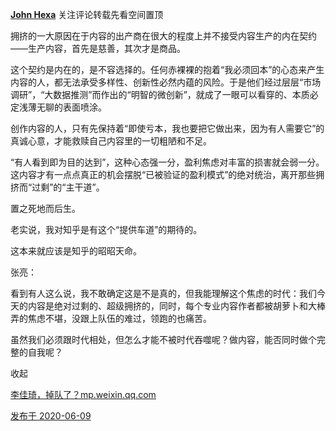 [**John Hexa**](https://www.zhihu.com/people/mcbig)
关注评论转载先看空间置顶
>
拥挤的一大原因在于内容的出产商在很大的程度上并不接受内容生产的内在契约——生产内容，首先是慈善，其次才是商品。  
  >
这个契约是内在的，是不容选择的。任何赤裸裸的抱着“我必须回本”的心态来产生内容的人，都无法承受多样性、创新性必然内蕴的风险。于是他们经过层层“市场调研”，“大数据推测”而作出的“明智的微创新”，就成了一眼可以看穿的、本质必定浅薄无聊的表面喷涂。  
  >
创作内容的人，只有先保持着“即使亏本，我也要把它做出来，因为有人需要它”的真诚心意，才能救赎自己内容里的一切粗陋和不足。  
  >
“有人看到即为目的达到”，这种心态强一分，盈利焦虑对丰富的损害就会弱一分。这内容才有一点点真正的机会摆脱“已被验证的盈利模式”的绝对统治，离开那些拥挤而“过剩”的“主干道”。  
  >
置之死地而后生。  
  >
老实说，我对知乎是有这个“提供车道”的期待的。  
  >
这本来就应该是知乎的昭昭天命。
>>
张亮：
>>
看到有人这么说，我不敢确定这是不是真的，但我能理解这个焦虑的时代：我们今天的内容是绝对过剩的、超级拥挤的，同时，每个专业内容作者都被胡萝卜和大棒弄的焦虑不堪，没跟上队伍的难过，领跑的也痛苦。  
  >>
虽然我们必须跟时代相处，但怎么才能不被时代吞噬呢？做内容，能否同时做个完整的自我呢？
>>
收起​
>>>
[李佳琦，掉队了？mp.weixin.qq.com](https://mp.weixin.qq.com/s/XH2cVxZbxIHVY9dfkpM6qA)

[发布于 2020-06-09](https://www.zhihu.com/pin/1253753338409426944)